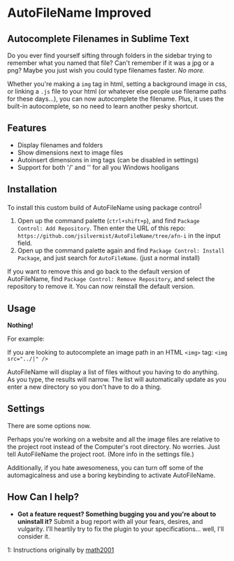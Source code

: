 AutoFileName Improved
============

Autocomplete Filenames in Sublime Text
--------------------------------------
Do you ever find yourself sifting through folders in the sidebar trying to remember what you named that file? Can't remember if it was a jpg or a png? Maybe you just wish you could type filenames faster. *No more.*

Whether you're making a `img` tag in html, setting a background image in css, or linking a `.js` file to your html (or whatever else people use filename paths for these days...), you can now autocomplete the filename. Plus, it uses the built-in autocomplete, so no need to learn another pesky shortcut.

Features
--------

- Display filenames and folders
- Show dimensions next to image files
- Autoinsert dimensions in img tags (can be disabled in settings)
- Support for both '/' and '\' for all you Windows hooligans

Installation
------------
To install this custom build of AutoFileName using package control<sup>[1](#pc-add-repo)</sup>

1. Open up the command palette (`ctrl+shift+p`), and find `Package Control: Add Repository`. Then enter the URL of this repo: `https://github.com/jsilvermist/AutoFileName/tree/afn-i` in the input field.
2. Open up the command palette again and find `Package Control: Install Package`, and just search for `AutoFileName`. (just a normal install)

If you want to remove this and go back to the default version of AutoFileName, find `Package Control: Remove Repository`, and select the repository to remove it. You can now reinstall the default version.

Usage
-----
**Nothing!**

For example:

If you are looking to autocomplete an image path in an HTML `<img>` tag:
    `<img src="../|" />`

AutoFileName will display a list of files without you having to do anything. As you type, the results will narrow. The list will automatically update as you enter a new directory so you don't have to do a thing.

Settings
--------
There are some options now.

Perhaps you're working on a website and all the image files are relative to the project root instead of the Computer's root directory. No worries. Just tell AutoFileName the project root. (More info in the settings file.)

Additionally, if you hate awesomeness, you can turn off some of the automagicalness and use a boring keybinding to activate AutoFileName.

How Can I help?
---------------
- **Got a feature request? Something bugging you and you're about to uninstall it?** Submit a bug report with all your fears, desires, and vulgarity. I'll heartily try to fix the plugin to your specifications... well, I'll consider it.

<a name="pc-add-repo">1</a>: Instructions originally by [math2001](https://github.com/math2001)
